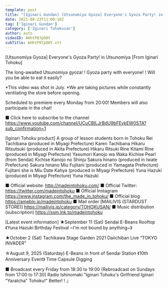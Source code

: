 ```yaml
---
template: post
title: "[Iginari Gundan] [Utsunomiya Gyoza] Everyone's Gyoza Party! in Utsunomiya [From Iginari Tohoku]"
date: 2021-08-23T11:00:10Z
tag: ['Iginari Gundan']
category: ['Iginari Tohokusan']
author: auto 
videoID: AHhtP87pO0Y
subTitle: AHhtP87pO0Y.vtt
---
```

[Utsunomiya Gyoza] Everyone's Gyoza Party! in Utsunomiya [From Iginari Tohoku]

The long-awaited Utsunomiya gyoza! !
Gyoza party with everyone! !
Will you be able to eat it easily?

*This video was shot in July.
*We are taking pictures while constantly ventilating the store before opening.

Scheduled to premiere every Monday from 20:00! Members will also participate in the chat!

■ Click here to subscribe to the channel
https://www.youtube.com/channel/UCuCBILJrBdU9bFEykEW0STA?sub_confirmation=1


[Iginari Tohoku product]
A group of lesson students born in Tohoku
Rei Tachibana (produced in Miyagi Prefecture) Karen Tachibana
Hikaru Ritsutsuki (produced in Akita Prefecture) Hikaru Ritsuki
Rine Kitami Rine (produced in Miyagi Prefecture)
Yasumori Kanojo wa Waka
Kichise Pearl (from Sendai) Kichise Kanojo no Shinju
Sakura hinano (produced in Iwate Prefecture) Sakura hinano
Miu Fujitani (produced in Yamagata Prefecture) Fujitani she is Miu
Date Kahya (produced in Miyagi Prefecture)
Yuna Hazuki (produced in Miyagi Prefecture) Yuna Hazuki

■ Official website: http://madeintohoku.com/
■ Official Twitter: https://twitter.com/madeintohoku
■ Official Instagram https://www.instagram.com/the_made_in_tohoku/
■ Official blog https://ameblo.jp/madeintohoku
■ Mail order [MAILIVIS (STARDUST STORE)] https://mailivis.jp/category/TOHOKUSAN/
■ Music distribution (subscription) https://ssm.lnk.to/madeintohoku


[Latest event information]
★September 11 (Sat) Sendai E-Beans Rooftop
《Yuna Hazuki Birthday Festival ~I'm not bound by anything~》

★October 2 (Sat) Tachikawa Stage Garden
2021 Daiichiban Live “TOKYO INVADER”


☆August 9, 2025 (Saturday) E-Beans in front of Sendai Station
《10th Anniversary Event》 Time Capsule Digging

 
■ Broadcast every Friday from 18:30 to 19:00 (Rebroadcast on Sundays from 17:00 to 17:30)
Radio Ishinomaki "Iginari Tohoku's Girlfriend Iginari "Yaratcha" Tohoku!" Better! ! 』